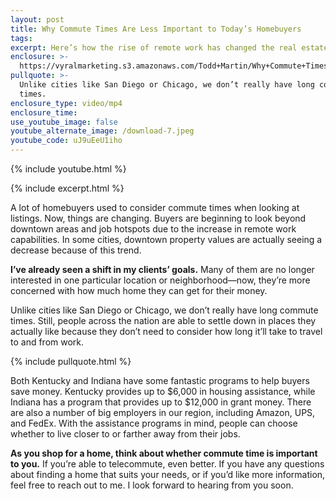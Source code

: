 ```yaml
---
layout: post
title: Why Commute Times Are Less Important to Today’s Homebuyers
tags:
excerpt: Here’s how the rise of remote work has changed the real estate market.
enclosure: >-
  https://vyralmarketing.s3.amazonaws.com/Todd+Martin/Why+Commute+Times+Are+Less+Important+to+Today%E2%80%99s+Homebuyers.mp4
pullquote: >-
  Unlike cities like San Diego or Chicago, we don’t really have long commute
  times.
enclosure_type: video/mp4
enclosure_time:
use_youtube_image: false
youtube_alternate_image: /download-7.jpeg
youtube_code: uJ9uEeU1iho
---
```

{% include youtube.html %}

{% include excerpt.html %}

A lot of homebuyers used to consider commute times when looking at listings. Now, things are changing. Buyers are beginning to look beyond downtown areas and job hotspots due to the increase in remote work capabilities. In some cities, downtown property values are actually seeing a decrease because of this trend.

**I’ve already seen a shift in my clients’ goals.** Many of them are no longer interested in one particular location or neighborhood—now, they’re more concerned with how much home they can get for their money.

Unlike cities like San Diego or Chicago, we don’t really have long commute times. Still, people across the nation are able to settle down in places they actually like because they don’t need to consider how long it’ll take to travel to and from work.

{% include pullquote.html %}

Both Kentucky and Indiana have some fantastic programs to help buyers save money. Kentucky provides up to $6,000 in housing assistance, while Indiana has a program that provides up to $12,000 in grant money. There are also a number of big employers in our region, including Amazon, UPS, and FedEx. With the assistance programs in mind, people can choose whether to live closer to or farther away from their jobs.

**As you shop for a home, think about whether commute time is important to you.** If you’re able to telecommute, even better. If you have any questions about finding a home that suits your needs, or if you’d like more information, feel free to reach out to me. I look forward to hearing from you soon.
